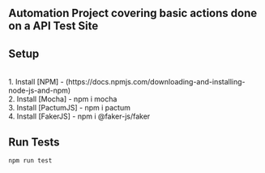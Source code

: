 ## Automation Project covering basic actions done on a API Test Site

## Setup
</br>
1. Install [NPM] - (https://docs.npmjs.com/downloading-and-installing-node-js-and-npm)
</br>
2. Install [Mocha] - npm i mocha
</br>
3. Install [PactumJS] - npm i pactum
</br>
4. Install [FakerJS] - npm i @faker-js/faker

## Run Tests
```sh
npm run test
